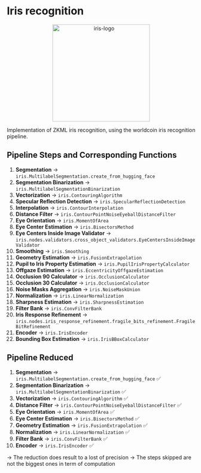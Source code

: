 # Iris recognition

<div align="center">
  <img src="img/iris.png" alt="iris-logo" height="260"/>
</div>

Implementation of ZKML iris recognition, using the worldcoin iris recognition pipeline.

## Pipeline Steps and Corresponding Functions

1. **Segmentation** → `iris.MultilabelSegmentation.create_from_hugging_face` 
2. **Segmentation Binarization** → `iris.MultilabelSegmentationBinarization` 
3. **Vectorization** → `iris.ContouringAlgorithm` 
4. **Specular Reflection Detection** → `iris.SpecularReflectionDetection` 
5. **Interpolation** → `iris.ContourInterpolation` 
6. **Distance Filter** → `iris.ContourPointNoiseEyeballDistanceFilter` 
7. **Eye Orientation** → `iris.MomentOfArea` 
8. **Eye Center Estimation** → `iris.BisectorsMethod` 
9. **Eye Centers Inside Image Validator** → `iris.nodes.validators.cross_object_validators.EyeCentersInsideImageValidator` 
10. **Smoothing** → `iris.Smoothing` 
11. **Geometry Estimation** → `iris.FusionExtrapolation` 
12. **Pupil to Iris Property Estimation** → `iris.PupilIrisPropertyCalculator` 
13. **Offgaze Estimation** → `iris.EccentricityOffgazeEstimation` 
14. **Occlusion 90 Calculator** → `iris.OcclusionCalculator` 
15. **Occlusion 30 Calculator** → `iris.OcclusionCalculator` 
16. **Noise Masks Aggregation** → `iris.NoiseMaskUnion` 
17. **Normalization** → `iris.LinearNormalization` 
18. **Sharpness Estimation** → `iris.SharpnessEstimation` 
19. **Filter Bank** → `iris.ConvFilterBank` 
20. **Iris Response Refinement** → `iris.nodes.iris_response_refinement.fragile_bits_refinement.FragileBitRefinement` 
21. **Encoder** → `iris.IrisEncoder` 
22. **Bounding Box Estimation** → `iris.IrisBBoxCalculator`


## Pipeline Reduced

1. **Segmentation** → `iris.MultilabelSegmentation.create_from_hugging_face` ✅
2. **Segmentation Binarization** → `iris.MultilabelSegmentationBinarization` ✅
3. **Vectorization** → `iris.ContouringAlgorithm` ✅
4. **Distance Filter** → `iris.ContourPointNoiseEyeballDistanceFilter` ✅
5. **Eye Orientation** → `iris.MomentOfArea` ✅
6. **Eye Center Estimation** → `iris.BisectorsMethod` ✅
7. **Geometry Estimation** → `iris.FusionExtrapolation` ✅
8. **Normalization** → `iris.LinearNormalization` ✅
9. **Filter Bank** → `iris.ConvFilterBank` ✅
10. **Encoder** → `iris.IrisEncoder` ✅

-> The reduction does result to a lost of precision
-> The steps skipped are not the biggest ones in term of computation 
